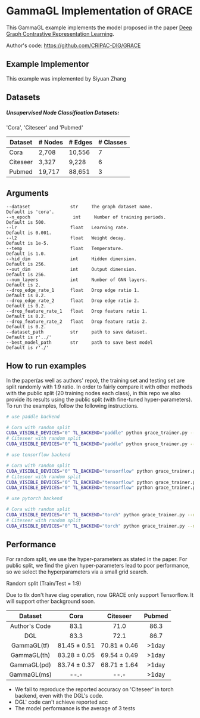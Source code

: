 # GammaGL Implementation of GRACE
This GammaGL example implements the model proposed in the paper [Deep Graph Contrastive Representation Learning](https://arxiv.org/abs/2006.04131).

Author's code: https://github.com/CRIPAC-DIG/GRACE

## Example Implementor

This example was implemented by Siyuan Zhang

## Datasets

##### Unsupervised Node Classification Datasets:

'Cora', 'Citeseer' and 'Pubmed'

| Dataset  | # Nodes | # Edges | # Classes |
| -------- | ------- | ------- | --------- |
| Cora     | 2,708   | 10,556  | 7         |
| Citeseer | 3,327   | 9,228   | 6         |
| Pubmed   | 19,717  | 88,651  | 3         |


## Arguments

```
--dataset               str     The graph dataset name.                Default is 'cora'.
--n_epoch                int     Number of training periods.            Default is 500.
--lr                    float   Learning rate.                         Default is 0.001.
--l2                    float   Weight decay.                          Default is 1e-5.
--temp                  float   Temperature.                           Default is 1.0.
--hid_dim               int     Hidden dimension.                      Default is 256.
--out_dim               int     Output dimension.                      Default is 256.
--num_layers            int     Number of GNN layers.                  Default is 2.
--drop_edge_rate_1      float   Drop edge ratio 1.                     Default is 0.2. 
--drop_edge_rate_2      float   Drop edge ratio 2.                     Default is 0.2. 
--drop_feature_rate_1   float   Drop feature ratio 1.                  Default is 0.2. 
--drop_feature_rate_2   float   Drop feature ratio 2.                  Default is 0.2. 
--dataset_path          str     path to save dataset.                  Default is r'../'
--best_model_path       str     path to save best model                Default is r'./'
```

## How to run examples

In the paper(as well as authors' repo), the training set and testing set are split randomly with 1:9 ratio. In order to fairly compare it with other methods with the public split (20 training nodes each class), in this repo we also provide its results using the public split (with fine-tuned hyper-parameters). To run the examples, follow the following instructions.

```bash
# use paddle backend

# Cora with random split
CUDA_VISIBLE_DEVICES="0" TL_BACKEND="paddle" python grace_trainer.py --dataset cora --n_epoch 100
# Citeseer with random split
CUDA_VISIBLE_DEVICES="0" TL_BACKEND="paddle" python grace_trainer.py --dataset citeseer --n_epoch 20
```
```bash
# use tensorflow backend

# Cora with random split
CUDA_VISIBLE_DEVICES="0" TL_BACKEND="tensorflow" python grace_trainer.py --dataset cora
# Citeseer with random split
CUDA_VISIBLE_DEVICES="0" TL_BACKEND="tensorflow" python grace_trainer.py --dataset citeseer
CUDA_VISIBLE_DEVICES="0" TL_BACKEND="tensorflow" python grace_trainer.py --dataset citeseer --lr 2e-3 --n_epoch 75 --hid_dim 256

```
```bash 
# use pytorch backend

# Cora with random split
CUDA_VISIBLE_DEVICES="0" TL_BACKEND="torch" python grace_trainer.py --dataset cora --n_epoch 500
# Citeseer with random split
CUDA_VISIBLE_DEVICES="0" TL_BACKEND="torch" python grace_trainer.py --dataset citeseer --n_epoch 200 --lr 1e-3 --l2 1e-5 --hid_dim 256 --drop_edge_rate_1 0.2 --drop_edge_rate_2 0.0 --drop_feature_rate_1 0.3 --drop_feature_rate_2 0.2 --temp 0.9


```

## 	Performance

For random split, we use the hyper-parameters as stated in the paper. For public split,  we find the given hyper-parameters lead to poor performance, so we select the hyperparameters via a small grid search.

Random split (Train/Test = 1:9)

Due to tlx don't have diag operation, now GRACE only support Tensorflow.
It will support other background soon.



|      Dataset      |     Cora     |   Citeseer   | Pubmed |
| :---------------: | :----------: | :----------: | :----: |
|   Author's Code   | 83.1         |   71.0       |  86.3  |
|        DGL        | 83.3         |   72.1       |  86.7  |
|     GammaGL(tf)   | 81.45 ± 0.51 | 70.81 ± 0.46 |  >1day |
|     GammaGL(th)   | 83.28 ± 0.05 | 69.54 ± 0.49 |  >1day |
|     GammaGL(pd)   | 83.74 ± 0.37 | 68.71 ± 1.64 |  >1day |
|     GammaGL(ms)   | --.- |   --.-   |  >1day |

* We fail to reproduce the reported accuracy on 'Citeseer' in torch backend, even with the DGL's code.
* DGL' code can't achieve reported acc
* The model performance is the average of 3 tests
